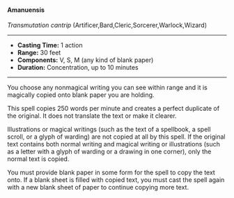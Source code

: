 #### Amanuensis
*Transmutation cantrip* (Artificer,Bard,Cleric,Sorcerer,Warlock,Wizard)
___
- **Casting Time:** 1 action
- **Range:** 30 feet
- **Components:** V, S, M (any kind of blank paper)
- **Duration:** Concentration, up to 10 minutes
---
You choose any nonmagical writing you can see within range and it is magically copied onto blank paper you are holding. 

This spell copies 250 words per minute and creates a perfect duplicate of the original. It does not translate the text or make it clearer.

Illustrations or magical writings (such as the text of a spellbook, a spell scroll, or a glyph of warding) are not copied at all by this spell. If the original text contains both normal writing and magical writing or illustrations (such as a letter with a glyph of warding or a drawing in one corner), only the normal text is copied.

You must provide blank paper in some form for the spell to copy the text onto. If a blank sheet is filled with copied text, you must cast the spell again with a new blank sheet of paper to continue copying more text.

